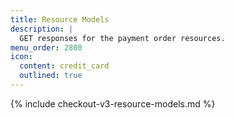 ```yaml
---
title: Resource Models
description: |
  GET responses for the payment order resources.
menu_order: 2800
icon:
  content: credit_card
  outlined: true
---
```


{% include checkout-v3-resource-models.md %}

